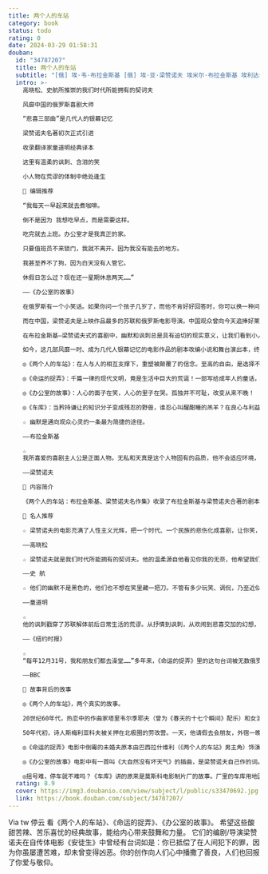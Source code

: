 ```yaml
---
title: 两个人的车站
category: book
status: todo
rating: 0
date: 2024-03-29 01:58:31
douban:
  id: "34787207"
  title: 两个人的车站
  subtitle: "[俄] 埃·韦·布拉金斯基 [俄] 埃·亚·梁赞诺夫 埃米尔·布拉金斯基 埃利达尔·梁赞诺夫 / 2019 / 四川人民出版社"
  intro: >-
    高晓松、史航所推崇的我们时代所能拥有的契诃夫

    风靡中国的俄罗斯喜剧大师

    “悲喜三部曲”是几代人的银幕记忆

    梁赞诺夫名著初次正式引进

    收录翻译家童道明经典译本

    这里有温柔的讽刺、含泪的笑

    小人物在荒谬的体制中绝处逢生

    📖 编辑推荐

    “我每天一早起来就去煮咖啡。

    倒不是因为 我想吃早点，而是需要这样。

    吃完就去上班。办公室才是我真正的家。

    只要值班员不来锁门，我就不离开。因为我没有能去的地方。

    我甚至养不了狗，因为白天没有人管它。

    休假日怎么过？现在还一星期休息两天……”

    ——《办公室的故事》

    在俄罗斯有一个小笑话。如果你问一个孩子几岁了，而他不肯好好回答时，你可以换一种问法：“你看过几遍《命运的捉弄》？”如果他说10遍，那你可以推断这个孩子今年10岁了。这是因为，《命运的捉弄》是陪伴俄罗斯人迎接每个新年的永远的童话，片子的主人公在人们心中早已成了亲人般的存在。不夸张地说，俄罗斯人对这部电影的长情，堪比中国人对饺子的热爱。

    而在中国，梁赞诺夫是上映作品最多的苏联和俄罗斯电影导演。中国观众曾向今天追捧好莱坞电影一样，狂热地为他贡献票房和收视率；话剧版《办公室的故事》《命运的捉弄》《青春禁忌游戏》等，至今仍在我们的舞台上常演不衰。

    在布拉金斯基—梁赞诺夫式的喜剧中，幽默和讽刺总是具有迫切的现实意义，让我们看到小人物在荒谬的体制中如何生存。即使时代变迁，这份温柔的讽刺，依然能让我们含泪而笑。

    如今，这几部风靡一时、成为几代人银幕记忆的电影作品的剧本改编小说和舞台演出本，终于得以初次引进出版，并收录翻译家童道明的经典译本，另附专门撰写的导读文章，引领读者走进梁赞诺夫的喜剧世界。

    ◎《两个人的车站》：在人与人的相互支撑下，重塑被颠覆了的信念。至高的自由，是选择不逃。

    ◎《命运的捉弄》：千篇一律的现代文明，竟是生活中巨大的荒诞！一部写给成年人的童话，为疲惫的心融化冰雪。

    ◎《办公室的故事》：人心的面子在笑，人心的里子在哭。孤独并不可耻，改变从来不晚！

    ◎《车库》：当矜持谦让的知识分子变成残忍的野兽，谁忍心叫醒酣睡的羔羊？在良心与利益的较量中，目睹“民主生活”之怪现状。

    ☆ 幽默是通向观众心灵的一条最为简捷的途径。

    ——布拉金斯基

    ☆
    我所喜爱的喜剧主人公是正面人物。无私和天真是这个人物固有的品质，他不会适应环境，而且常常是个倒霉鬼。但是他从未感到过自己是不幸的。他心地善良，富有同情心，而且从不将自己的道德准则强加于周围的人——他只是依照道德规范而生活，这些道德规范对他来说就像空气那样自然。

    ——梁赞诺夫

    📖 内容简介

    《两个人的车站：布拉金斯基、梁赞诺夫名作集》收录了布拉金斯基与梁赞诺夫合著的剧本小说《两个人的车站》《命运的捉弄，或蒸得舒服……》，以及戏剧剧本《办公室的故事》《车库》。

    📖 名人推荐

    ☆ 梁赞诺夫的电影充满了人性主义光辉，把一个时代、一个民族的悲伤化成喜剧，让你笑，但让你心里充满了感动。

    ——高晓松

    ☆ 梁赞诺夫就是我们时代所能拥有的契诃夫。他的温柔源自他看见你我的无奈，他希望我们深呼吸，然后大笑。

    ——史 航

    ☆ 他们的幽默不是黑色的，他们也不想在笑里藏一把刀。不管有多少玩笑、调侃，乃至近似闹剧的噱头，背后总是流淌着人性的暖流。

    ——童道明

    ☆
    他的讽刺戳穿了苏联解体前后日常生活的荒谬。从抒情到讽刺，从欢闹到悲喜交加的幻想，他能驾驭每一种喜剧色彩。……和比利·怀尔德一样，他的影片风格怪诞，偏爱骗子和无赖。和希区柯克一样，他有客串出镜的癖好。和伍迪·艾伦一样，他有一种天赋，善于将可爱却失败的知识分子的困境戏剧化。

    ——《纽约时报》

    ☆
    “每年12月31号，我和朋友们都去澡堂……”多年来，《命运的捉弄》里的这句台词被无数俄罗斯人引用过。和梁赞诺夫电影里的无数台词一样，它已经成了俄语结构的一部分。

    ——BBC

    📖 故事背后的故事

    ◎《两个人的车站》，两个真实的故事。

    20世纪60年代，热恋中的作曲家塔里韦尔季耶夫（曾为《春天的十七个瞬间》配乐）和女演员马克萨科娃（瓦赫坦戈夫剧院《叶甫盖尼·奥涅金》中奶妈的饰演者）驾车出行，不幸撞死了一名男子。作曲家坚称开车的是自己，最终被判入狱两年。但由于调查整整持续了两年，他在审判后即被赦免。不过这段恋情也画上了句号。

    50年代初，诗人斯梅利亚科夫被关押在北极圈的劳改营。一天，他请假去会朋友，外宿一晚，结果睡过了头。为了赶上早点名（否则等同于逃跑），他和朋友们在雪地里跑了几公里，最后他实在跑不动了，被朋友们拖着到了营门口。

    ◎《命运的捉弄》电影中倒霉的未婚夫原本由巴西拉什维利（《两个人的车站》男主角）饰演，但在开拍后，他由于父亲和圣彼得堡大剧院的同事先后去世，无法继续参演，只好由雅科夫列夫接棒这个角色。但在影片中，女主角把被男主角丢到窗外的未婚夫照片（这时照片上是雅科夫列夫）捡起来时，观众看到的其实是巴西拉什维利的照片，因为镜头没有来得及补拍。

    ◎《办公室的故事》电影中有一首叫《大自然没有坏天气》的插曲，是梁赞诺夫自己作的词。但他把歌词交给作曲家彼得罗夫时，出于难为情，谎称这是英国诗人威廉·布莱克的诗。作曲家当时不疑有他，后来才得知真相，进而慢慢发现，在两人的长期合作中，梁赞诺夫给他的很多“著名诗人的诗作”都是导演自己写的。

    ◎摇号难，停车就不难吗？《车库》讲的原来是莫斯科电影制片厂的故事。厂里的车库用地因被新修的高速路穿过，不得不减少车位，车库修建合作社管委会为此召开会议。梁赞诺夫花了30分钟来到现场，没想到会一开就是一天。那些正派、聪明的艺术家，包括在全国乃至世界闻名的人物，为了保住自己的车位不惜互相攻击，场面极其不堪。梁赞诺夫深受震撼，于是创作了这个剧本，并在片中饰演了一个全程睡觉因而丢了车位的倒霉蛋。
  rating: 8.9
  cover: https://img3.doubanio.com/view/subject/l/public/s33470692.jpg
  link: https://book.douban.com/subject/34787207/
---
```


Via tw 停云 看《两个人的车站》、《命运的捉弄》、《办公室的故事》。
希望这些酸甜苦辣、苦乐喜忧的经典故事，能给内心带来鼓舞和力量。
它们的编剧/导演梁赞诺夫在自传体电影《安徒生》中曾经有台词如是：你已抵偿了在人间犯下的罪，因为你虽屡遭苦难，却未曾变得凶恶。你的创作向人们心中播撒了善良，人们也回报了你爱与敬仰。
